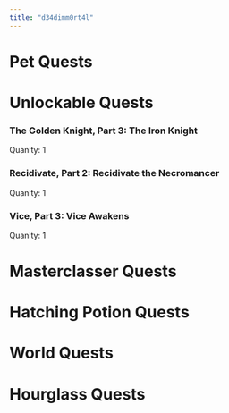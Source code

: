 ```yaml
---
title: "d34dimm0rt4l"
---
```


# Pet Quests
# Unlockable Quests
### The Golden Knight, Part 3: The Iron Knight

Quanity: 1

### Recidivate, Part 2: Recidivate the Necromancer

Quanity: 1

### Vice, Part 3: Vice Awakens

Quanity: 1

# Masterclasser Quests
# Hatching Potion Quests
# World Quests
# Hourglass Quests
